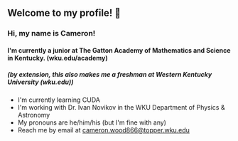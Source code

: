 ## Welcome to my profile! 👋

<!--
**cameron-gams/cameron-gams** is a ✨ _special_ ✨ repository because its `README.md` (this file) appears on your GitHub profile.

Here are some ideas to get you started:

- 🔭 I’m currently working on ...
- 🌱 I’m currently learning ...
- 👯 I’m looking to collaborate on ...
- 🤔 I’m looking for help with ...
- 💬 Ask me about ...
- 📫 How to reach me: ...
- 😄 Pronouns: ...
- ⚡ Fun fact: ...
-->

### Hi, my name is Cameron!
#### I'm currently a junior at The Gatton Academy of Mathematics and Science in Kentucky. (wku.edu/academy)
##### (by extension, this also makes me a freshman at Western Kentucky University (wku.edu))

- I'm currently learning CUDA
- I'm working with Dr. Ivan Novikov in the WKU Department of Physics & Astronomy
- My pronouns are he/him/his (but I'm fine with any)
- Reach me by email at [cameron.wood866@topper.wku.edu](mailto:cameron.wood866@topper.wku.edu)
